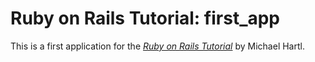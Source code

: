 # Ruby on Rails Tutorial: first_app

This is a first application for the [*Ruby on Rails Tutorial*](http://railstutorial.org/) by Michael Hartl.